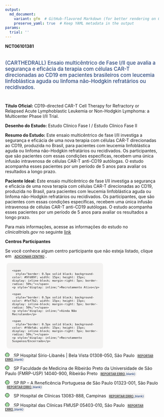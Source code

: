 ```yaml
---
output: 
  md_document:
    variant: gfm  # GitHub-flavored Markdown (for better rendering on GitHub)
    preserve_yaml: true  # Keep YAML metadata in the output
params:
  trial: ''
---
```


**NCT06101381**

<div style="padding: 5px 5px 5px 0px; font-size: 1.20em; font-weight: 500; color: #2E4A7F; text-align: left; margin-bottom: 20px">

(CARTHEDRALL) Ensaio multicêntrico de Fase I/II que avalia a segurança e
eficácia da terapia com células CAR-T direcionadas ao CD19 em pacientes
brasileiros com leucemia linfoblástica aguda ou linfoma não-Hodgkin
refratários ou recidivados.

</div>

**Título Oficial:** CD19-directed CAR-T Cell Therapy for Refractory or
Relapsed Acute Lymphoblastic Leukemia or Non-Hodgkin Lymphoma: a
Multicenter Phase I/II Trial.

**Desenho do Estudo:** Estudo Clinico Fase I / Estudo Clinico Fase II

**Resumo do Estudo:** Este ensaio multicêntrico de fase I/II investiga a
segurança e eficácia de uma nova terapia com células CAR-T direcionadas
ao CD19, produzida no Brasil, para pacientes com leucemia linfoblástica
aguda ou linfoma não-Hodgkin refratários ou recidivados. Os
participantes, que são pacientes com essas condições específicas,
recebem uma única infusão intravenosa de células CAR-T anti-CD19
autólogas. O estudo acompanha esses pacientes por um período de 5 anos
para avaliar os resultados a longo prazo.

**Paciente Ideal:** Este ensaio multicêntrico de fase I/II investiga a
segurança e eficácia de uma nova terapia com células CAR-T direcionadas
ao CD19, produzida no Brasil, para pacientes com leucemia linfoblástica
aguda ou linfoma não-Hodgkin refratários ou recidivados. Os
participantes, que são pacientes com essas condições específicas,
recebem uma única infusão intravenosa de células CAR-T anti-CD19
autólogas. O estudo acompanha esses pacientes por um período de 5 anos
para avaliar os resultados a longo prazo.

Para mais informações, acesse as informações do estudo no
*clinicaltrials.gov* no seguinte
[link](https://clinicaltrials.gov/ct2/show/NCT06101381)

**Centros Participantes**

Se você conhece algum centro participante que não esteja listado, clique
em
<span style="color: #2E4A7F; margin-left: 2px; padding: 4px; background-color: #f3f2f1; border-radius: 8px; font-weight: 500; font-size: 0.7em"><a
href="https://flazar.shinyapps.io/formsapp?study_nct_id=NCT06101381&amp;location_id=N%2FA&amp;location_full_name=N%2FA&amp;form_type=Adicionar%20Centro"
target="_blank">ADICIONAR CENTRO</a></span>.

<div style="margin-bottom: 8px; margin-left: 5px; padding: 8px; max-width: 300px; background-color: #f3f2f1; border-radius: 8px; font-size: 0.8em">

<div style="margin-left: 10px;">

    <span 
      style="border: 0.5px solid black; background-color: #9fd89f; width: 15px; height: 15px; display: inline-block; margin-right: 5px; border-radius: 50%;"></span>
    <p style="display: inline;">Recrutamento Ativo</p>

</div>

<div style="margin-left: 10px;">

    <span 
      style="border: 0.5px solid black; background-color: #fef7b2; width: 15px; height: 15px; display: inline-block; margin-right: 5px; border-radius: 50%;"></span>
    <p style="display: inline;">Ainda Não Recrutando</p>

</div>

<div style="margin-left: 10px;">

    <span 
      style="border: 0.5px solid black; background-color: #f4bfab; width: 15px; height: 15px; display: inline-block; margin-right: 5px; border-radius: 50%;"></span>
    <p style="display: inline;">Recrutamento Suspenso/Encerrado</p>

</div>

</div>

<span style="border: 0.5px solid black; display: inline-block; width: 12px; height: 12px; border-radius: 50%; margin-right: 10px; padding-bottom: 0px; background-color: #9fd89f;"></span>
SP Hospital Sírio-Libanês \| Bela Vista 01308-050, São Paulo
<span style="color: #2E4A7F; margin-left: 2px; padding: 4px; background-color: #f3f2f1; border-radius: 8px; font-weight: 500; font-size: 0.7em">[REPORTAR
ERRO](https://flazar.shinyapps.io/formsapp?study_nct_id=NCT06101381&location_id=HOSPITALSIRIOLIBANESSAOPAULOSP01308050BRAZIL&location_full_name=Hospital%20S%C3%ADrio-Liban%C3%AAs%20%7C%20Bela%20Vista%2C%2001308-050%2C%20S%C3%A3o%20Paulo&form_type=Reportar%20Erro)\_blank}</span>

<span style="border: 0.5px solid black; display: inline-block; width: 12px; height: 12px; border-radius: 50%; margin-right: 10px; padding-bottom: 0px; background-color: #9fd89f;"></span>
SP Faculdade de Medicina de Ribeirão Preto da Universidade de São Paulo
(FMRP-USP) 14040-900, Ribeirão Preto
<span style="color: #2E4A7F; margin-left: 2px; padding: 4px; background-color: #f3f2f1; border-radius: 8px; font-weight: 500; font-size: 0.7em">[REPORTAR
ERRO](https://flazar.shinyapps.io/formsapp?study_nct_id=NCT06101381&location_id=RIBEIRAOPRETOSCHOOLOFMEDICINEUNIVERSITYOFSAOPAULORIBEIRAOPRETOSAOPAULO14048900BRAZIL&location_full_name=Faculdade%20de%20Medicina%20de%20Ribeir%C3%A3o%20Preto%20da%20Universidade%20de%20S%C3%A3o%20Paulo%20%28FMRP-USP%29%2C%2014040-900%2C%20Ribeir%C3%A3o%20Preto&form_type=Reportar%20Erro)\_blank}</span>

<span style="border: 0.5px solid black; display: inline-block; width: 12px; height: 12px; border-radius: 50%; margin-right: 10px; padding-bottom: 0px; background-color: #9fd89f;"></span>
SP BP – A Beneficência Portuguesa de São Paulo 01323-001, São Paulo
<span style="color: #2E4A7F; margin-left: 2px; padding: 4px; background-color: #f3f2f1; border-radius: 8px; font-weight: 500; font-size: 0.7em">[REPORTAR
ERRO](https://flazar.shinyapps.io/formsapp?study_nct_id=NCT06101381&location_id=ABENEFICENCIAPORTUGUESADESAOPAULOSAOPAULOSPBRAZIL&location_full_name=BP%20%E2%80%93%20A%20Benefic%C3%AAncia%20Portuguesa%20de%20S%C3%A3o%20Paulo%2C%2001323-001%2C%20S%C3%A3o%20Paulo&form_type=Reportar%20Erro)\_blank}</span>

<span style="border: 0.5px solid black; display: inline-block; width: 12px; height: 12px; border-radius: 50%; margin-right: 10px; padding-bottom: 0px; background-color: #9fd89f;"></span>
SP Hospital de Clínicas 13083-888, Campinas
<span style="color: #2E4A7F; margin-left: 2px; padding: 4px; background-color: #f3f2f1; border-radius: 8px; font-weight: 500; font-size: 0.7em">[REPORTAR
ERRO](https://flazar.shinyapps.io/formsapp?study_nct_id=NCT06101381&location_id=HOSPITALDECLINICASDAUNICAMPCAMPINASSP13083888BRAZIL&location_full_name=Hospital%20de%20Cl%C3%ADnicas%2C%2013083-888%2C%20Campinas&form_type=Reportar%20Erro)\_blank}</span>

<span style="border: 0.5px solid black; display: inline-block; width: 12px; height: 12px; border-radius: 50%; margin-right: 10px; padding-bottom: 0px; background-color: #9fd89f;"></span>
SP Hospital das Clínicas FMUSP 05403-010, São Paulo
<span style="color: #2E4A7F; margin-left: 2px; padding: 4px; background-color: #f3f2f1; border-radius: 8px; font-weight: 500; font-size: 0.7em">[REPORTAR
ERRO](https://flazar.shinyapps.io/formsapp?study_nct_id=NCT06101381&location_id=HOSPITALDASCLINICASDESAOPAULOSAOPAULOSP05403010BRAZIL&location_full_name=Hospital%20das%20Cl%C3%ADnicas%20FMUSP%2C%2005403-010%2C%20S%C3%A3o%20Paulo&form_type=Reportar%20Erro)\_blank}</span>
